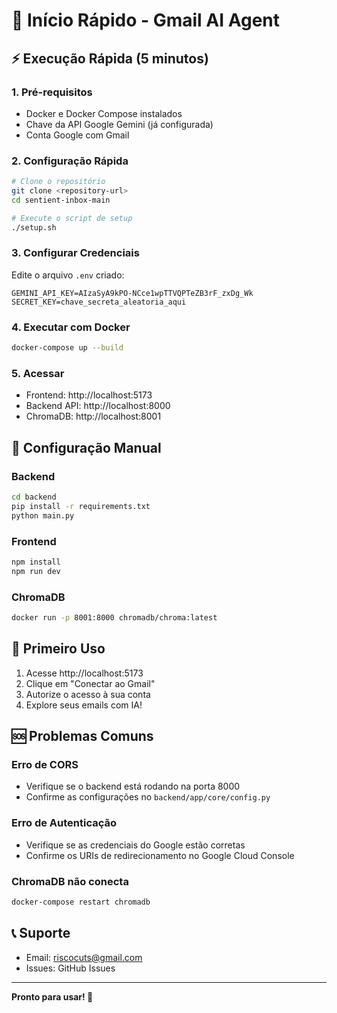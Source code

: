 # 🚀 Início Rápido - Gmail AI Agent

## ⚡ Execução Rápida (5 minutos)

### 1. Pré-requisitos

-   Docker e Docker Compose instalados
-   Chave da API Google Gemini (já configurada)
-   Conta Google com Gmail

### 2. Configuração Rápida

```bash
# Clone o repositório
git clone <repository-url>
cd sentient-inbox-main

# Execute o script de setup
./setup.sh
```

### 3. Configurar Credenciais

Edite o arquivo `.env` criado:

```env
GEMINI_API_KEY=AIzaSyA9kPO-NCce1wpTTVQPTeZB3rF_zxDg_Wk
SECRET_KEY=chave_secreta_aleatoria_aqui
```

### 4. Executar com Docker

```bash
docker-compose up --build
```

### 5. Acessar

-   Frontend: http://localhost:5173
-   Backend API: http://localhost:8000
-   ChromaDB: http://localhost:8001

## 🔧 Configuração Manual

### Backend

```bash
cd backend
pip install -r requirements.txt
python main.py
```

### Frontend

```bash
npm install
npm run dev
```

### ChromaDB

```bash
docker run -p 8001:8000 chromadb/chroma:latest
```

## 📱 Primeiro Uso

1. Acesse http://localhost:5173
2. Clique em "Conectar ao Gmail"
3. Autorize o acesso à sua conta
4. Explore seus emails com IA!

## 🆘 Problemas Comuns

### Erro de CORS

-   Verifique se o backend está rodando na porta 8000
-   Confirme as configurações no `backend/app/core/config.py`

### Erro de Autenticação

-   Verifique se as credenciais do Google estão corretas
-   Confirme os URIs de redirecionamento no Google Cloud Console

### ChromaDB não conecta

```bash
docker-compose restart chromadb
```

## 📞 Suporte

-   Email: riscocuts@gmail.com
-   Issues: GitHub Issues

---

**Pronto para usar! 🎉**
